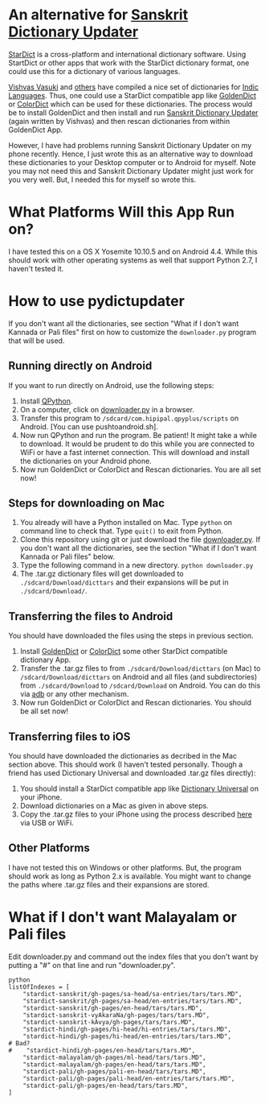 An alternative for [Sanskrit Dictionary Updater](https://play.google.com/store/apps/details?id=sanskritcode.sanskritdictionaryupdater)
==================

[StarDict](http://www.stardict.org) is a cross-platform and international dictionary software. Using StartDict or other apps that work with the StarDict dictionary format, one could use this for a dictionary of various languages.

[Vishvas Vasuki](https://github.com/vvasuki) and [others](https://github.com/sanskrit-coders) have compiled a nice set of dictionaries for [Indic Languages](https://github.com/sanskrit-coders/indic-dict). Thus, one could use a StarDict compatible app like [GoldenDict](https://play.google.com/store/apps/details?id=mobi.goldendict.android) or [ColorDict](https://play.google.com/store/apps/details?id=com.socialnmobile.colordict) which can be used for these dictionaries. The process would be to install GoldenDict and then install and run [Sanskrit Dictionary Updater](https://play.google.com/store/apps/details?id=sanskritcode.sanskritdictionaryupdater) (again written by Vishvas) and then rescan dictionaries from within GoldenDict App.

However, I have had problems running Sanskrit Dictionary Updater on my phone recently. Hence, I just wrote this as an alternative way to download these dictionaries to your Desktop computer or to Android for myself. Note you may not need this and Sanskrit Dictionary Updater might just work for you very well. But, I needed this for myself so wrote this. 

What Platforms Will this App Run on?
====================================
I have tested this on a OS X Yosemite 10.10.5 and on Android 4.4. While this should work with other operating systems as well that support Python 2.7, I haven't tested it.


How to use pydictupdater
===============

If you don't want all the dictionaries, see section "What if I don't want Kannada or Pali files" first on how to customize the ```downloader.py``` program that will be used.

Running directly on Android
------
If you want to run directly on Android, use the following steps:

1. Install [QPython](https://play.google.com/store/apps/details?id=com.hipipal.qpyplus). 
2. On a computer, click on [downloader.py](https://raw.githubusercontent.com/nangia/pydictupdater/master/downloader.py) in a browser.
3. Transfer this program to `/sdcard/com.hipipal.qpyplus/scripts` on Android. [You can use pushtoandroid.sh].
4. Now run QPython and run the program. Be patient! It might take a while to download. It would be prudent to do this while you are connected to WiFi or have a fast internet connection. This will download and install the dictionaries on your Android phone.
6. Now run GoldenDict or ColorDict and Rescan dictionaries. You are all set now!

Steps for downloading on Mac
---

1. You already will have a Python installed on Mac. Type `python` on command line to check that. Type `quit()` to exit from Python.
2. Clone this repository using git or just download the file [downloader.py](https://raw.githubusercontent.com/nangia/pydictupdater/master/downloader.py). If you don't want all the dictionaries, see the section "What if I don't want Kannada or Pali files" below.
3. Type the following command in a new directory. `python downloader.py` 
4. The .tar.gz dictionary files will get downloaded to `./sdcard/Download/dicttars` and their expansions will be put in `./sdcard/Download/`.


Transferring the files to Android
------
You should have downloaded the files using the steps in previous section.

1. Install [GoldenDict](https://play.google.com/store/apps/details?id=mobi.goldendict.android) or [ColorDict](https://play.google.com/store/apps/details?id=com.socialnmobile.colordict) some other StarDict compatible dictionary App.
2. Transfer the .tar.gz files to from `./sdcard/Download/dicttars` (on Mac) to `/sdcard/Download/dicttars` on Android and all files (and subdirectories) from `./sdcard/Download` to `/sdcard/Download` on Android. You can do this via [adb](http://developer.android.com/intl/ja/tools/help/adb.html) or any other mechanism.
3. Now run GoldenDict or ColorDict and Rescan dictionaries. You should be all set now!


Transferring files to iOS
---
You should have downloaded the dictionaries as decribed in the Mac section above. This should work (I haven't tested personally. Though a friend has used Dictionary Universal and downloaded .tar.gz files directly):

1. You should install a StarDict compatible app like [Dictionary Universal](https://itunes.apple.com/in/app/dictionary-universal/id312088272?mt=8) on your iPhone.
2. Download dictionaries on a Mac as given in above steps.
3. Copy the .tar.gz files to your iPhone using the process described [here](http://dictionary-universal.appspot.com/dictionary/en/manuals.html) via USB or WiFi.


Other Platforms
---------------
I have not tested this on Windows or other platforms. But, the program should work as long as Python 2.x is available. You might want to change the paths where .tar.gz files and their expansions are stored. 



What if I don't want Malayalam or Pali files
==========================================
Edit downloader.py and command out the index files that you don't want by putting a "#" on that line and run "downloader.py".

```
python
listOfIndexes = [
    "stardict-sanskrit/gh-pages/sa-head/sa-entries/tars/tars.MD",
    "stardict-sanskrit/gh-pages/sa-head/en-entries/tars/tars.MD",
    "stardict-sanskrit/gh-pages/en-head/tars/tars.MD",
    "stardict-sanskrit-vyAkaraNa/gh-pages/tars/tars.MD",
    "stardict-sanskrit-kAvya/gh-pages/tars/tars.MD",
    "stardict-hindi/gh-pages/hi-head/hi-entries/tars/tars.MD",
    "stardict-hindi/gh-pages/hi-head/en-entries/tars/tars.MD",
# Bad?
#    "stardict-hindi/gh-pages/en-head/tars/tars.MD",
    "stardict-malayalam/gh-pages/ml-head/tars/tars.MD",
    "stardict-malayalam/gh-pages/en-head/tars/tars.MD",
    "stardict-pali/gh-pages/pali-en-head/tars/tars.MD",
    "stardict-pali/gh-pages/pali-head/en-entries/tars/tars.MD",
    "stardict-pali/gh-pages/en-head/tars/tars.MD",
]
```
